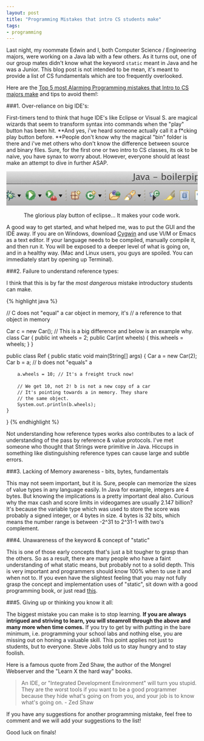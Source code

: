 ```yaml
---
layout: post
title: "Programming Mistakes that intro CS students make"
tags:
- programming
---
```



Last night, my roommate Edwin and I, both Computer Science / Engineering majors, were working on a Java lab with a few others. As it turns out, one of our group mates didn't know what the keyword `static` meant in Java and he was a Junior. This blog post is not intended to be mean, it's meant to provide a list of CS fundamentals which are too frequently overlooked.

Here are the <u>Top 5 most Alarming Programming mistakes that Intro to CS majors make</u> and tips to avoid them!:

###1. Over-reliance on big IDE's:

First-timers tend to think that huge IDE's like Eclipse or Visual S. are magical wizards that seem to transform syntax into commands when the "play" button has been hit. **And yes, i've heard someone actually call it a f*cking play button before. **People don't know why the magical "bin" folder is there and i've met others who don't know the difference between source and binary files. Sure, for the first one or two intro to CS classes, its ok to be naive, you have synax to worry about. However, everyone should at least make an attempt to dive in further ASAP.

![Glorious play button of eclipse](/images/play_button.png)
<center>The glorious play button of eclipse... It makes your code work.</center>

A good way to get started, and what helped me, was to put the GUI and the IDE away. If you are on Windows, download <a title="Cygwin" href="http://www.cygwin.com/install.html" target="_blank">Cygwin</a> and use VI/M or Emacs as a text editor. If your language needs to be compiled, manually compile it, and then run it. You will be exposed to a deeper level of what is going on, and in a healthy way. (Mac and Linux users, you guys are spoiled. You can immediately start by opening up Terminal).

###2. Failure to understand reference types:

I think that this is by far the *most dangerous* mistake introductory students can make.

{% highlight java %}

// C does not "equal" a car object in memory, it's 
// a reference to that object in memory

Car c = new Car(); 
// This is a big difference and below is an example why.
class Car {
    public int wheels = 2;
    public Car(int wheels) {
        this.wheels = wheels;
    }
}

public class Ref {
    public static void main(String[] args) {
        Car a =  new Car(2);
        Car b = a; // b does not "equals" a

        a.wheels = 10; // It's a freight truck now!

        // We get 10, not 2! b is not a new copy of a car
        // It's pointing towards a in memory. They share
        // the same object.
        System.out.println(b.wheels);
    }
}
{% endhighlight %}

Not understanding how reference types works also contributes to a lack of understanding of the pass by reference &amp; value protocols. I've met someone who thought that Strings were primitive in Java. Hiccups in something like distinguishing reference types can cause large and subtle errors.

###3. Lacking of Memory awareness - bits, bytes, fundamentals

This may not seem important, but it is. Sure, people can memorize the sizes of value types in any language easily. In Java for example, integers are 4 bytes. But knowing the implications is a pretty important deal also. Curious why the max cash and score limits in videogames are usually 2.147 billion? It's because the variable type which was used to store the score was probably a signed integer, or 4 bytes in size. 4 bytes is 32 bits, which means the number range is between -2^31 to 2^31-1 with two's complement.

###4. Unawareness of the keyword &amp; concept of "static"

This is one of those early concepts that's just a bit tougher to grasp than the others. So as a result, there are many people who have a faint understanding of what static means, but probably not to a solid depth. This is very important and programmers should know 100% when to use it and when not to. If you even have the slightest feeling that you may not fully grasp the concept and implementation uses of "static", sit down with a good programming book, or just read <a title="this" href="http://stackoverflow.com/questions/2649213/in-laymans-terms-what-does-static-mean-in-java" target="_blank">this</a>.

###5. Giving up or thinking you know it all:

The biggest mistake you can make is to stop learning. **If you are always intrigued and striving to learn, you will steamroll through the above and many more when time comes.** If you try to get by with putting in the bare minimum, i.e. programming your school labs and nothing else, you are missing out on honing a valuable skill. This point applies not just to students, but to everyone. Steve Jobs told us to stay hungry and to stay foolish.

Here is a famous quote from Zed Shaw, the author of the Mongrel Webserver and the "Learn X the hard way" books.
> An IDE, or "Integrated Development Environment" will turn you stupid. They are the worst tools if you want to be a good programmer because they hide what's going on from you, and your job is to know what's going on. - Zed Shaw

If you have any suggestions for another programming mistake, feel free to comment and we will add your suggestions to the list!

Good luck on finals!

